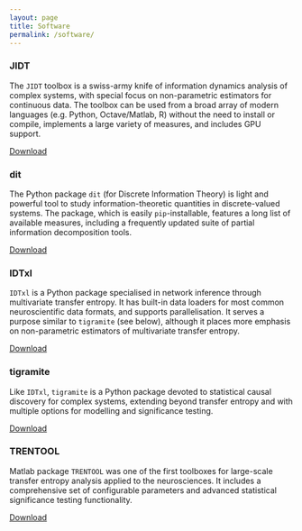 ```yaml
---
layout: page
title: Software
permalink: /software/
---
```


### JIDT

The `JIDT` toolbox is a swiss-army knife of information dynamics analysis of complex systems, with special focus on non-parametric estimators for continuous data. The toolbox can be used from a broad array of modern languages (e.g. Python, Octave/Matlab, R) without the need to install or compile, implements a large variety of measures, and includes GPU support.

[Download](https://github.com/jlizier/jidt)

### dit

The Python package `dit` (for Discrete Information Theory) is light and powerful tool to study information-theoretic quantities in discrete-valued systems. The package, which is easily `pip`-installable, features a long list of available measures, including a frequently updated suite of partial information decomposition tools.

[Download](https://dit.readthedocs.io/)

### IDTxl

`IDTxl` is a Python package specialised in network inference through multivariate transfer entropy. It has built-in data loaders for most common neuroscientific data formats, and supports parallelisation. It serves a purpose similar to `tigramite` (see below), although it places more emphasis on non-parametric estimators of multivariate transfer entropy.

[Download](https://github.com/pwollstadt/IDTxl)

### tigramite

Like `IDTxl`, `tigramite` is a Python package devoted to statistical causal discovery for complex systems, extending beyond transfer entropy and with multiple options for modelling and significance testing.

[Download](https://jakobrunge.github.io/tigramite/)

### TRENTOOL

Matlab package `TRENTOOL` was one of the first toolboxes for large-scale transfer entropy analysis applied to the neurosciences. It includes a comprehensive set of configurable parameters and advanced statistical significance testing functionality.

[Download](https://github.com/trentool/TRENTOOL3/)
